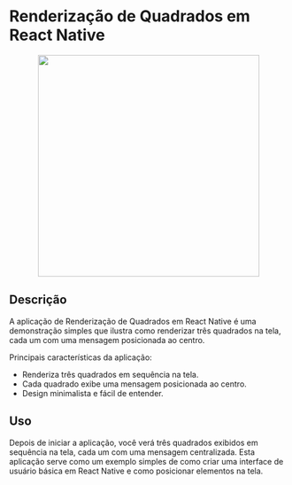 # Renderização de Quadrados em React Native

<div align="center">
    <img src="https://github.com/Savyo-Marques/Processamento-Visual-Quadrados-React-Native/issues/1#issue-1903527792" width="400">
</div>

## Descrição

A aplicação de Renderização de Quadrados em React Native é uma demonstração simples que ilustra como renderizar três quadrados na tela, cada um com uma mensagem posicionada ao centro.

Principais características da aplicação:

- Renderiza três quadrados em sequência na tela.
- Cada quadrado exibe uma mensagem posicionada ao centro.
- Design minimalista e fácil de entender.

## Uso

Depois de iniciar a aplicação, você verá três quadrados exibidos em sequência na tela, cada um com uma mensagem centralizada. Esta aplicação serve como um exemplo simples de como criar uma interface de usuário básica em React Native e como posicionar elementos na tela.
